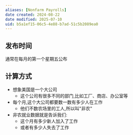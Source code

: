 ```yaml
---
aliases: [Nonfarm Payrolls]
date created: 2024-08-22
date modified: 2025-07-10
uid: b5a1ef15-06c5-4e88-b7ad-51c5b2089ea0
---
```

## 发布时间

通常在每月的第一个星期五公布

## 计算方式

- 想象美国是一个大公司
    - 这个公司有很多不同的部门,比如工厂、商店、办公室等
- 每个月,这个大公司都要数一数有多少人在工作
    - 他们不数农场里的工人,所以叫"非农"
- 非农就业数据就是告诉我们:
    - 这个月有多少新人加入了工作
    - 或者有多少人失去了工作
